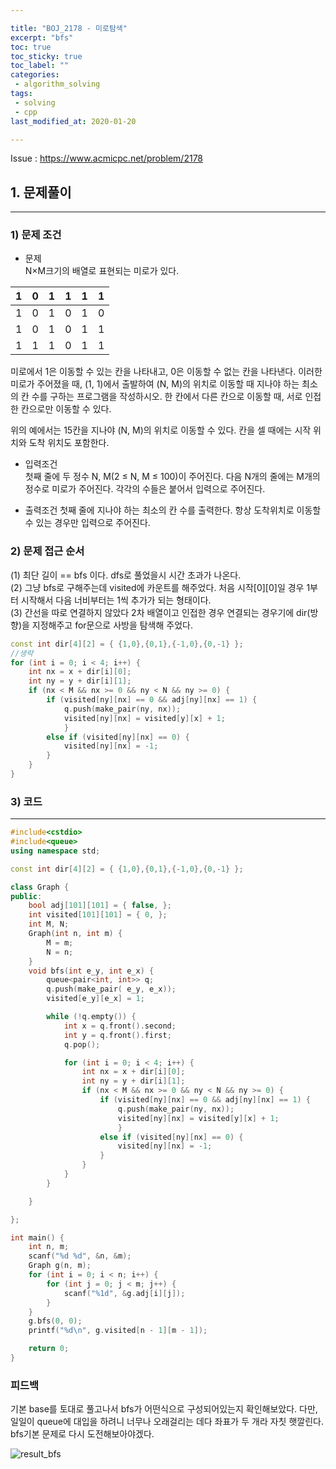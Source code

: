 ```yaml
---

title: "BOJ_2178 - 미로탐색"  
excerpt: "bfs"  
toc: true  
toc_sticky: true  
toc_label: ""  
categories:  
 - algorithm_solving  
tags:  
 - solving  
 - cpp  
last_modified_at: 2020-01-20

---
```


Issue : <https://www.acmicpc.net/problem/2178>

## 1. 문제풀이  

- - -

### 1) 문제 조건

- 문제  
N×M크기의 배열로 표현되는 미로가 있다.  

|1|0|1|1|1|1|
|---|---|---|---|---|---|
|1|0|1|0|1|0|
|1|0|1|0|1|1|
|1|1|1|0|1|1|

미로에서 1은 이동할 수 있는 칸을 나타내고, 0은 이동할 수 없는 칸을 나타낸다. 이러한 미로가 주어졌을 때, (1, 1)에서 출발하여 (N, M)의 위치로 이동할 때 지나야 하는 최소의 칸 수를 구하는 프로그램을 작성하시오. 한 칸에서 다른 칸으로 이동할 때, 서로 인접한 칸으로만 이동할 수 있다.  

위의 예에서는 15칸을 지나야 (N, M)의 위치로 이동할 수 있다. 칸을 셀 때에는 시작 위치와 도착 위치도 포함한다.  

- 입력조건  
첫째 줄에 두 정수 N, M(2 ≤ N, M ≤ 100)이 주어진다. 다음 N개의 줄에는 M개의 정수로 미로가 주어진다. 각각의 수들은 붙어서 입력으로 주어진다.  

- 출력조건
첫째 줄에 지나야 하는 최소의 칸 수를 출력한다. 항상 도착위치로 이동할 수 있는 경우만 입력으로 주어진다.  

### 2) 문제 접근 순서  
  
(1) 최단 길이 == bfs 이다. dfs로 풀었을시 시간 초과가 나온다.  
(2) 그냥 bfs로 구해주는데 visited에 카운트를 해주었다. 처음 시작[0][0]일 경우 1부터 시작해서 다음 너비부터는 1씩 추가가 되는 형태이다.  
(3) 간선을 따로 연결하지 않았다 2차 배열이고 인접한 경우 연결되는 경우기에 dir(방향)을 지정해주고 for문으로 사방을 탐색해 주었다.  

```cpp
const int dir[4][2] = { {1,0},{0,1},{-1,0},{0,-1} };
//생략
for (int i = 0; i < 4; i++) {
	int nx = x + dir[i][0];
	int ny = y + dir[i][1];
	if (nx < M && nx >= 0 && ny < N && ny >= 0) {
		if (visited[ny][nx] == 0 && adj[ny][nx] == 1) {
			q.push(make_pair(ny, nx));
			visited[ny][nx] = visited[y][x] + 1;
			}
		else if (visited[ny][nx] == 0) {
			visited[ny][nx] = -1;
		}
	}
}
```

### 3) 코드

- - -

```cpp
#include<cstdio>
#include<queue>
using namespace std;

const int dir[4][2] = { {1,0},{0,1},{-1,0},{0,-1} };

class Graph {
public:
	bool adj[101][101] = { false, };
	int visited[101][101] = { 0, };
	int M, N;
	Graph(int n, int m) {
		M = m;
		N = n;
	}
	void bfs(int e_y, int e_x) {
		queue<pair<int, int>> q;
		q.push(make_pair( e_y, e_x));
		visited[e_y][e_x] = 1;

		while (!q.empty()) {
			int x = q.front().second;
			int y = q.front().first;
			q.pop(); 

			for (int i = 0; i < 4; i++) {
				int nx = x + dir[i][0];
				int ny = y + dir[i][1];
				if (nx < M && nx >= 0 && ny < N && ny >= 0) {
					if (visited[ny][nx] == 0 && adj[ny][nx] == 1) {
						q.push(make_pair(ny, nx));
						visited[ny][nx] = visited[y][x] + 1;
						}
					else if (visited[ny][nx] == 0) {
						visited[ny][nx] = -1;
					}
				}
			}
		}

	}

};

int main() {
	int n, m;
	scanf("%d %d", &n, &m);
	Graph g(n, m);
	for (int i = 0; i < n; i++) {
		for (int j = 0; j < m; j++) {
			scanf("%1d", &g.adj[i][j]);
		}
	}
	g.bfs(0, 0);
	printf("%d\n", g.visited[n - 1][m - 1]);

	return 0;
}
```

### 피드백  

기본 base를 토대로 풀고나서 bfs가 어떤식으로 구성되어있는지 확인해보았다. 다만, 일일이 queue에 대입을 하려니 너무나 오래걸리는 데다 좌표가 두 개라 자칫 햇깔린다. bfs기본 문제로 다시 도전해보아야겠다.  

![result_bfs](https://user-images.githubusercontent.com/42687768/72729041-05851480-3bd2-11ea-8d43-2ae10834a014.JPG)  
